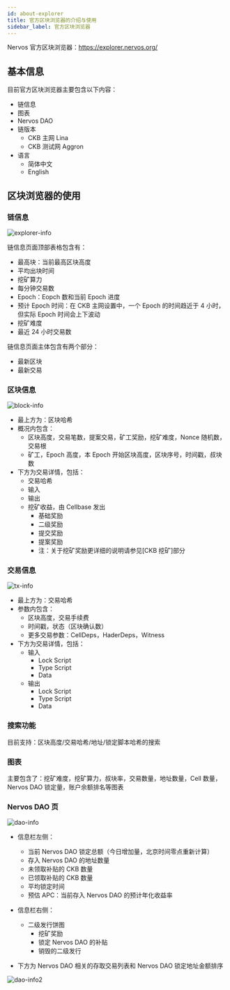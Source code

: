 ```yaml
---
id: about-explorer
title: 官方区块浏览器的介绍与使用
sidebar_label: 官方区块浏览器
---
```


Nervos 官方区块浏览器：https://explorer.nervos.org/

## 基本信息

目前官方区块浏览器主要包含以下内容：

* 链信息
* 图表
* Nervos DAO
* 链版本
    * CKB 主网 Lina
    * CKB 测试网 Aggron
* 语言
    * 简体中文
    * English

## 区块浏览器的使用

### 链信息

![explorer-info](/img/docs/explorer/explorer-info.png)

链信息页面顶部表格包含有：
* 最高块：当前最高区块高度
* 平均出块时间
* 挖矿算力
* 每分钟交易数
* Epoch：Eopch 数和当前 Epoch 进度
* 预计 Epoch 时间：在 CKB 主网设置中，一个 Epoch 的时间趋近于 4 小时，但实际 Epoch 时间会上下波动
* 挖矿难度
* 最近 24 小时交易数

链信息页面主体包含有两个部分：
* 最新区块
* 最新交易

### 区块信息

![block-info](/img/docs/explorer/block-info.png)

* 最上方为：区块哈希
* 概况内包含：
    * 区块高度，交易笔数，提案交易，矿工奖励，挖矿难度，Nonce 随机数，交易根
    * 矿工，Epoch 高度，本 Epoch 开始区块高度，区块序号，时间戳，叔块数
* 下方为交易详情，包括：
    * 交易哈希
    * 输入
    * 输出
    * 挖矿收益，由 Cellbase 发出
        * 基础奖励
        * 二级奖励
        * 提交奖励
        * 提案奖励
        * 注：关于挖矿奖励更详细的说明请参见[CKB 挖矿]部分

### 交易信息

![tx-info](/img/docs/explorer/tx-info.png)

* 最上方为：交易哈希
* 参数内包含：
    * 区块高度，交易手续费
    * 时间戳，状态（区块确认数）
    * 更多交易参数：CellDeps，HaderDeps，Witness
* 下方为交易详情，包括：
    * 输入
        * Lock Script
        * Type Script
        * Data
    * 输出
        * Lock Script
        * Type Script
        * Data


### 搜索功能

目前支持：区块高度/交易哈希/地址/锁定脚本哈希的搜索

### 图表

主要包含了：挖矿难度，挖矿算力，叔块率，交易数量，地址数量，Cell 数量，Nervos DAO 锁定量，账户余额排名等图表

### Nervos DAO 页

![dao-info](/img/docs/explorer/dao-info.png)

* 信息栏左侧：
    * 当前 Nervos DAO 锁定总额（今日增加量，北京时间零点重新计算）
    * 存入 Nervos DAO 的地址数量
    * 未领取补贴的 CKB 数量
    * 已领取补贴的 CKB 数量
    * 平均锁定时间
    * 预估 APC：当前存入 Nervos DAO 的预计年化收益率
* 信息栏右侧：
    * 二级发行饼图
        * 挖矿奖励
        * 锁定 Nervos DAO 的补贴
        * 销毁的二级发行

* 下方为 Nervos DAO 相关的存取交易列表和 Nervos DAO 锁定地址金额排序

![dao-info2](/img/docs/explorer/dao-info2.png)






